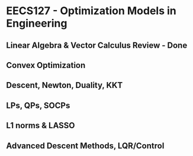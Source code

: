 # EECS127 - Optimization Models in Engineering

## Linear Algebra & Vector Calculus Review - Done
## Convex Optimization 
## Descent, Newton, Duality, KKT 
## LPs, QPs, SOCPs
## L1 norms & LASSO
## Advanced Descent Methods, LQR/Control
